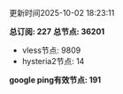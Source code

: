 更新时间2025-10-02 18:23:11

**总订阅: 227**
**总节点: 36201**
- vless节点: 9809
- hysteria2节点: 14

**google ping有效节点: 191**

